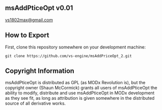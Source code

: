 ## msAddPticeOpt v0.01
vs1802max@gmail.com

## How to Export

First, clone this repository somewhere on your development machine:

`git clone https://github.com/vs-engine/msAddPriceOpt_2.git`

## Copyright Information

msAddPticeOpt is distributed as GPL (as MODx Revolution is), but the copyright owner
(Shaun McCormick) grants all users of msAddPticeOpt the ability to modify, distribute
and use msAddPticeOpt in MODx development as they see fit, as long as attribution
is given somewhere in the distributed source of all derivative works.